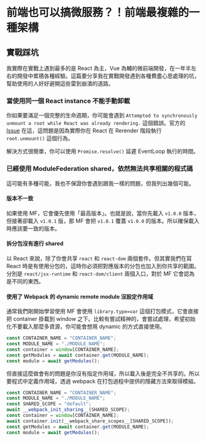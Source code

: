 # 前端也可以搞微服務？！前端最複雜的一種架構

## 實戰踩坑

我實際在實戰上遇到最多的是 React 為主，Vue 為輔的微前端開發，在一年半左右的開發中累積各種經驗。這篇要分享我在實戰開發遇到各種費盡心思處理的坑，幫助使用的人好好避開這些雷到崩潰的道路。

### 當使用同一個 React instance 不能手動卸載

你如果要滿足一個完整的生命週期，你可能會遇到 `Attempted to synchronously unmount a root while React was already rendering.` 這個錯誤。官方的 [Issue](https://github.com/facebook/react/issues/25675) 在這，這問題是因為實際你在 React 在 Rerender 階段執行 `root.unmount()` 這個行為。

解決方式很簡單，你可以使用 `Promise.resolve()` 延遲 EventLoop 執行的時間。

### 已經使用 ModuleFederation shared，依然無法共享相關的程式碼

這可能有多種可能，我也不保證你會遇到跟我一樣的問題，但我列出幾個可能。

#### 版本不一致

如果使用 MF，它會優先使用「最高版本」。也就是說，當你先載入 `v1.0.0` 版本，但接著卻載入 `v1.0.1` 版，那 MF 會把 `v1.0.1` 覆蓋 `v1.0.0` 的版本。所以確保載入時應該要一致的版本。

#### 拆分包沒有進行 shared

以 React 來說，除了你會共享 `react` 和 `react-dom` 兩個套件。但其實我們在寫 React 時是有使用分包的，這時你必須把對應版本的分包也加入到你共享的範圍。分別是 `react/jsx-runtime` 和 `react-dom/client` 兩個入口，對於 MF 它會認為是不同的東西。

#### 使用了 Webpack 的 dynamic remote module 沒設定作用域

通常我們剛開始學習使用 MF 會使用 `library.type=var` 這個打包模式，它會直接把 container 掛載到 window 之下。比較有嘗試精神的，會嘗試處理，希望初始化不要載入那麼多資源，你可能會想用 dynamic 的方式直接使用。

```js
const CONTAINER_NAME = "CONTAINER_NAME";
const MODULE_NAME = "./MODULE_NAME";
const container = window[CONTAINER_NAME];
const getModules = await container.get(MODULE_NAME);
const module = await getModules();
```

但直接這麼做會有的問題是你沒有指定作用域，所以載入後是完全不共享的。所以要程式中定義作用域，透過 webpack 在打包過程中提供的隱藏方法來取得模組。

```js
const CONTAINER_NAME = "CONTAINER_NAME";
const MODULE_NAME = "./MODULE_NAME";
const SHARED_SCOPE = "default";
await __webpack_init_sharing__(SHARED_SCOPE);
const container = window[CONTAINER_NAME];
await container.init(__webpack_share_scopes__[SHARED_SCOPE]);
const getModules = await container.get(MODULE_NAME);
const module = await getModules();
```
